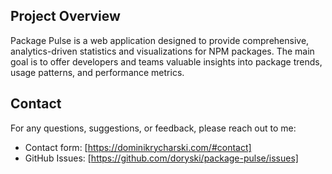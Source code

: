 ## Project Overview

Package Pulse is a web application designed to provide comprehensive, analytics-driven statistics and visualizations for NPM packages. The main goal is to offer developers and teams valuable insights into package trends, usage patterns, and performance metrics.

## Contact

For any questions, suggestions, or feedback, please reach out to me:

- Contact form: [https://dominikrycharski.com/#contact]
- GitHub Issues: [https://github.com/doryski/package-pulse/issues]